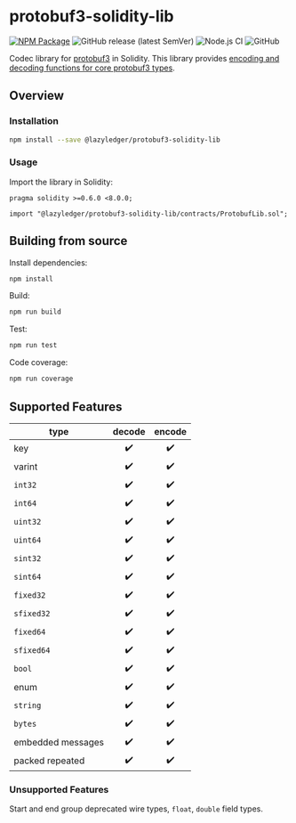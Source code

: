 # protobuf3-solidity-lib

[![NPM Package](https://img.shields.io/npm/v/@lazyledger/protobuf3-solidity-lib)](https://www.npmjs.org/package/@lazyledger/protobuf3-solidity-lib)
![GitHub release (latest SemVer)](https://img.shields.io/github/v/release/lazyledger/protobuf3-solidity-lib)
![Node.js CI](https://github.com/lazyledger/protobuf3-solidity-lib/workflows/Node.js%20CI/badge.svg)
![GitHub](https://img.shields.io/github/license/lazyledger/protobuf3-solidity-lib)

Codec library for [protobuf3](https://developers.google.com/protocol-buffers) in Solidity. This library provides [encoding and decoding functions for core protobuf3 types](https://developers.google.com/protocol-buffers/docs/encoding).

## Overview

### Installation

```sh
npm install --save @lazyledger/protobuf3-solidity-lib
```

### Usage

Import the library in Solidity:

```solidity
pragma solidity >=0.6.0 <8.0.0;

import "@lazyledger/protobuf3-solidity-lib/contracts/ProtobufLib.sol";
```

## Building from source

Install dependencies:

```sh
npm install
```

Build:

```sh
npm run build
```

Test:

```sh
npm run test
```

Code coverage:

```sh
npm run coverage
```

## Supported Features

| type              | decode | encode |
| ----------------- | :----: | :----: |
| key               |   ✔️   |   ✔️   |
| varint            |   ✔️   |   ✔️   |
| `int32`           |   ✔️   |   ✔️   |
| `int64`           |   ✔️   |   ✔️   |
| `uint32`          |   ✔️   |   ✔️   |
| `uint64`          |   ✔️   |   ✔️   |
| `sint32`          |   ✔️   |   ✔️   |
| `sint64`          |   ✔️   |   ✔️   |
| `fixed32`         |   ✔️   |   ✔️   |
| `sfixed32`        |   ✔️   |   ✔️   |
| `fixed64`         |   ✔️   |   ✔️   |
| `sfixed64`        |   ✔️   |   ✔️   |
| `bool`            |   ✔️   |   ✔️   |
| enum              |   ✔️   |   ✔️   |
| `string`          |   ✔️   |   ✔️   |
| `bytes`           |   ✔️   |   ✔️   |
| embedded messages |   ✔️   |   ✔️   |
| packed repeated   |   ✔️   |   ✔️   |

### Unsupported Features

Start and end group deprecated wire types, `float`, `double` field types.
